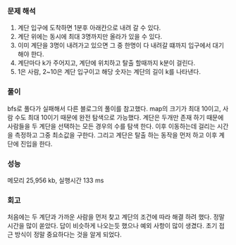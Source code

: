 
### 문제 해석 

1. 계단 입구에 도착하면 1분후 아래칸으로 내려 갈 수 있다.
2. 계단 위에는 동시에 최대 3명까지만 올라가 있을 수 있다.
3. 이미 계단을 3명이 내려가고 있으면 그 중 한명이 다 내려갈 떄까지 입구에서 대기해야 한다.
4. 계단마다 k가 주어지고, 계단에 위치하고 탈출 할때까지 k분이 걸린다.
5. 1은 사람, 2~10은 계단 입구이고 해당 숫자는 계단의 길이 k를 나타낸다.

### 풀이
bfs로 풀다가 실패해서 다른 블로그의 풀이를 참고했다. map의 크기가 최대 10이고, 사람 수도 최대 10이기 때문에 완전 탐색으로 가능했다. 계단은 두개만 존재 하기 때문에 사람들을 두 계단을 선택하는 모든 경우의 수를 탐색 한다. 이후 이동하는데 걸리는 시간을 측정하고 그중 최소값을 구한다. 그리고 계단은 탈출 하는 동작을 먼저 하고 이후 계단에 진입을 한다.


### 성능
메모리 25,956 kb, 실행시간 133 ms

### 회고
처음에는 두 계단과 가까운 사람을 먼저 찾고 계단의 조건에 따라 해결 하려 했다. 정말 시간을 많이 쏟았다. 답이 비슷하게 나오는듯 했으나 예외 사항이 많이 생겼다. 초기 접근 방식이 정말 중요하다는 것을 알게 되었다.
